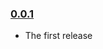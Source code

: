 ### [0.0.1](https://github.com/dsgn1graphics/babel_bp_example/releases/tag/v0.0.1)

- The first release
